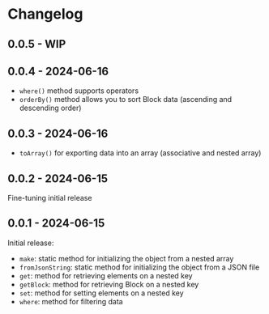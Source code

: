# Changelog

## 0.0.5 - WIP

## 0.0.4 - 2024-06-16
- `where()` method supports operators
- `orderBy()` method allows you to sort Block data (ascending and descending order)

## 0.0.3 - 2024-06-16
- `toArray()` for exporting data into an array (associative and nested array)

## 0.0.2 - 2024-06-15
Fine-tuning initial release

## 0.0.1 - 2024-06-15
Initial release:
- `make`: static method for initializing the object from a nested array
- `fromJsonString`: static method for initializing the object from a JSON file
- `get`: method for retrieving elements on a nested key
- `getBlock`: method for retrieving Block on a nested key
- `set`: method for setting elements on a nested key
- `where`: method for filtering data

